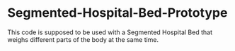 # Segmented-Hospital-Bed-Prototype
This code is supposed to be used with a Segmented Hospital Bed that weighs different parts of the body at the same time.
